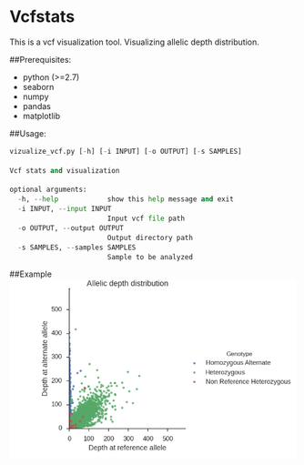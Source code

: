 # Vcfstats
This is a vcf visualization tool. Visualizing allelic depth distribution.


##Prerequisites:
* python (>=2.7)
* seaborn
* numpy
* pandas
* matplotlib


##Usage:
```python
vizualize_vcf.py [-h] [-i INPUT] [-o OUTPUT] [-s SAMPLES]

Vcf stats and visualization

optional arguments:
  -h, --help            show this help message and exit
  -i INPUT, --input INPUT
                        Input vcf file path
  -o OUTPUT, --output OUTPUT
                        Output directory path
  -s SAMPLES, --samples SAMPLES
                        Sample to be analyzed
```

##Example
![example.png](example.png)
